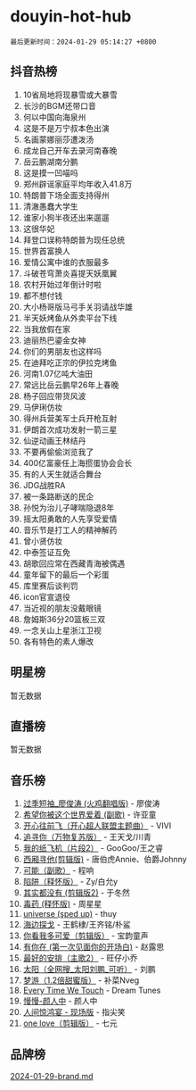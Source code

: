 # douyin-hot-hub

`最后更新时间：2024-01-29 05:14:27 +0800`

## 抖音热榜

1. 10省局地将现暴雪或大暴雪
1. 长沙的BGM还带口音
1. 何以中国向海泉州
1. 这是不是万宁叔本色出演
1. 名画蒙娜丽莎遭泼汤
1. 成龙自己开车去录河南春晚
1. 岳云鹏湖南分鹏
1. 这是摸一凹喵吗
1. 郑州辟谣家庭平均年收入41.8万
1. 特朗普下场全面支持得州
1. 清澈愚蠢大学生
1. 谁家小狗半夜还出来遛遛
1. 这很华妃
1. 拜登口误称特朗普为现任总统
1. 世界首富换人
1. 爱情公寓中谁的衣服最多
1. 斗破苍穹萧炎喜提天妖凰翼
1. 农村开始过年倒计时啦
1. 都不想付钱
1. 大小杨哥版马弓手关羽请战华雄
1. 半天妖烤鱼从外卖平台下线
1. 当我放假在家
1. 迪丽热巴鎏金女神
1. 你们的男朋友也这样吗
1. 在迪拜吃正宗的伊拉克烤鱼
1. 河南1.07亿吨大油田
1. 常远比岳云鹏早26年上春晚
1. 杨子回应带货风波
1. 马伊琍仿妆
1. 得州兵营美军士兵开枪互射
1. 伊朗首次成功发射一箭三星
1. 仙逆动画王林结丹
1. 不要再偷偷浏览我了
1. 400亿富豪任上海掼蛋协会会长
1. 有的人天生就适合舞台
1. JDG战胜RA
1. 被一条路断送的民企
1. 孙悦为治儿子哮喘隐退8年
1. 摇太阳勇敢的人先享受爱情
1. 音乐节是打工人的精神解药
1. 曾小贤仿妆
1. 中泰签证互免
1. 胡歌回应常在西藏青海被偶遇
1. 童年留下的最后一个彩蛋
1. 库里赛后谈判罚
1. icon官宣退役
1. 当近视的朋友没戴眼镜
1. 詹姆斯36分20篮板三双
1. 一念关山上星浙江卫视
1. 各有特色的素人爆改

## 明星榜

暂无数据

## 直播榜

暂无数据

## 音乐榜

1. [过季短袖_廖俊涛 (火鸡翻唱版)](https://sf86-cdn-tos.douyinstatic.com/obj/tos-cn-ve-2774/ogQVJl0tRBKxQgZji7YClFEBrVDeHpPTWfCZbQ) - 廖俊涛
1. [希望你被这个世界爱着 (副歌)](https://sf6-cdn-tos.douyinstatic.com/obj/tos-cn-ve-2774/oUHCmWQfZlE3QQBKBeD8rCFLpJzPgCpImhsxMt) - 许亚童
1. [开心往前飞（开心超人联盟主题曲）](https://sf86-cdn-tos.douyinstatic.com/obj/tos-cn-ve-2774/9d8fb7c82cf1421fb93a9fe925275e0a) - VIVI
1. [追寻你（万物复苏版）](https://sf6-cdn-tos.douyinstatic.com/obj/tos-cn-ve-2774/oYeAZJsbjIDit9APmBg8u6uDUQnHmoCf3gbo74) - 王天戈/川青
1. [我的纸飞机（片段2）](https://sf86-cdn-tos.douyinstatic.com/obj/tos-cn-ve-2774/oM2ZrKcg2CD5AeRB2gkeXOFB1IxAGJdZPazYHf) - GooGoo/王之睿
1. [西厢寻他(剪辑版)](https://sf3-cdn-tos.douyinstatic.com/obj/tos-cn-ve-2774/oUsAVfAQKlRNxEv5qxvIB8o5qmIWUcXbzJKJhw) - 唐伯虎Annie、伯爵Johnny
1. [可能（副歌）](https://sf86-cdn-tos.douyinstatic.com/obj/tos-cn-ve-2774/cde1731888894259b333569393c2fb51) - 程响
1. [陷阱（释怀版）](https://sf86-cdn-tos.douyinstatic.com/obj/tos-cn-ve-2774/oE8C21LeZrzKLDFfQYgMzx4GAIHageG5IzayY7) - Zy/白允y
1. [其实都没有 (剪辑版2)](https://sf86-cdn-tos.douyinstatic.com/obj/tos-cn-ve-2774/oEBNQenHZtBhxYjGgUDQk0BCHTigQafgFlbQ7k) - 于冬然
1. [毒药 (释怀版)](https://sf86-cdn-tos.douyinstatic.com/obj/tos-cn-ve-2774/oYILMEAzspdZBIzy4frJNB8ZHPHWAhiwowd4Ad) - 周星星
1. [universe (sped up)](https://sf3-cdn-tos.douyinstatic.com/obj/tos-cn-ve-2774/oIQnurQLDCsdYeegkM4CKuVb23MZBXtX6QB8bv) - thuy
1. [海边探戈](https://sf3-cdn-tos.douyinstatic.com/obj/tos-cn-ve-2774/os9gE0VQCGqt6VQkZDyBBYvfSDY0QFe3vVmubn) - 王鹤棣/王齐铭/朴鲨
1. [你看我多可爱（剪辑版）](https://sf3-cdn-tos.douyinstatic.com/obj/tos-cn-ve-2774/018d241ee66a4a189b2fa9ea2fe3363d) - 宝韵童声
1. [有你在 (第一次见面你的开场白)](https://sf86-cdn-tos.douyinstatic.com/obj/tos-cn-ve-2774/oAthrQ3ClJBfI57uBoFEgNDYtNCZ0TSYQQfxQ0) - 赵露思
1. [最好的安排（主歌2）](https://sf86-cdn-tos.douyinstatic.com/obj/tos-cn-ve-2774/oMMZX1DuHpMwgoDztBmZswgQnbCeeANZxBHkFY) - 旺仔小乔
1. [太阳（全网搜_太阳刘鹏_可听）](https://sf86-cdn-tos.douyinstatic.com/obj/tos-cn-ve-2774/ogWbyIQnlBFImVbeDocRdCIYtBHlbJXgfZMvgz) - 刘鹏
1. [梦游（1.2倍甜蜜版）](https://sf6-cdn-tos.douyinstatic.com/obj/tos-cn-ve-2774/o4gyAUm8hwufoEABmwVIiQtHsFuGzAEEWtNMzo) - 补菜Nveg
1. [Every Time We Touch](https://sf6-cdn-tos.douyinstatic.com/obj/tos-cn-ve-2774/ogN6lUKQeBBfEVhIOMikG1CcJjugxk1tztZyhP) - Dream Tunes
1. [慢慢-颜人中](https://sf3-cdn-tos.douyinstatic.com/obj/tos-cn-ve-2774/ocjHNfBXdBxQNC8ZGAeoLMFTUgtBg8bkExunDC) - 颜人中
1. [人间惊鸿宴 - 现场版](https://sf86-cdn-tos.douyinstatic.com/obj/tos-cn-ve-2774/osF4mrPePAf2Yv8Wfr5fATCHZwL5h1QiGQAKwz) - 指尖笑
1. [one love（剪辑版）](https://sf86-cdn-tos.douyinstatic.com/obj/tos-cn-ve-2774/o4utbbKzHedACBQ0bkG7ZBgUvDQzbBDnYd1f1k) - 七元

## 品牌榜

[2024-01-29-brand.md](2024-01-29-brand.md)
